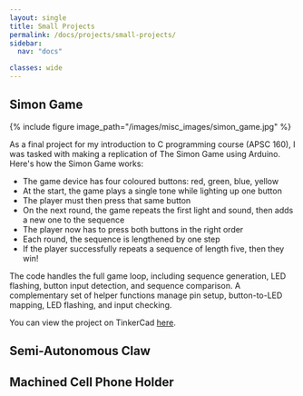 ```yaml
---
layout: single
title: Small Projects
permalink: /docs/projects/small-projects/
sidebar:
  nav: "docs"

classes: wide
---
```


## Simon Game
{% include figure image_path="/images/misc_images/simon_game.jpg" %}

As a final project for my introduction to C programming course (APSC 160), I was tasked with making a replication of The Simon Game using Arduino. Here's how the Simon Game works:
- The game device has four coloured buttons: red, green, blue, yellow
- At the start, the game plays a single tone while lighting up one button
- The player must then press that same button
- On the next round, the game repeats the first light and sound, then adds a new one to the sequence
- The player now has to press both buttons in the right order
- Each round, the sequence is lengthened by one step
- If the player successfully repeats a sequence of length five, then they win!

The code handles the full game loop, including sequence generation, LED flashing, button input detection, and sequence comparison. A complementary set of helper functions manage pin setup, button-to-LED mapping, LED flashing, and input checking.

You can view the project on TinkerCad [here](https://www.tinkercad.com/things/jeuRpwNNCBP-simongame?sharecode=AK7lE3eDWVR4nnuOETv-xQTbmmfy_daz_ArlXevUN18).


## Semi-Autonomous Claw

## Machined Cell Phone Holder


